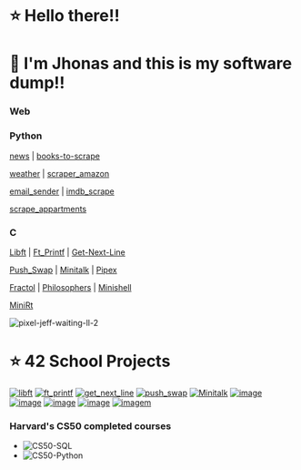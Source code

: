 <head>
  <h1> ⭐ Hello there!!
  <h1> 🚀 I'm Jhonas and this is my software dump!!
</head>

### Web



### Python

[news](https://github.com/Jburlama/news) | [books-to-scrape](https://github.com/Jburlama/books-to-scrape)

[weather](https://github.com/Jburlama/weather) | [scraper_amazon](https://github.com/Jburlama/scraper_amazon)

[email_sender](https://github.com/Jburlama/email_sender) | [imdb_scrape](https://github.com/Jburlama/imdb_scraper)

[scrape_appartments](https://github.com/Jburlama/scrape_apartments)

### C
[Libft](https://github.com/Jburlama/libft) | [Ft_Printf](https://github.com/Jburlama/ft_printf) | [Get-Next-Line](https://github.com/Jburlama/get-next-line)

[Push_Swap](https://github.com/Jburlama/PUSH_SWAP/tree/master) | [Minitalk](https://github.com/Jburlama/Minitalk) | [Pipex](https://github.com/Jburlama/pipex)

[Fractol](https://github.com/Jburlama/fractol) | [Philosophers](https://github.com/Jburlama/Philosophers) | [Minishell](https://github.com/Jburlama/minishell)

[MiniRt](https://github.com/Jburlama/miniRT) 




![pixel-jeff-waiting-ll-2](https://github.com/user-attachments/assets/b084c1b3-1a0d-4bf2-8d36-01e1487625de)



# ⭐ 42 School Projects

[![libft](https://github.com/user-attachments/assets/2b732813-6fd0-4853-b026-8838129aa1f4)](https://github.com/Jburlama/libft)
[![ft_printf](https://github.com/user-attachments/assets/23b2f6d2-1d43-4445-b069-82c22be6fa1c)](https://github.com/Jburlama/ft_printf)
[![get_next_line](https://github.com/user-attachments/assets/be0cf426-b4cd-4497-b096-c203b2c0874a)](https://github.com/Jburlama/get-next-line)
[![push_swap](https://github.com/user-attachments/assets/5992da15-2dfa-4e7f-9d55-7f4fb07a98a8)](https://github.com/Jburlama/PUSH_SWAP/tree/master)
[![Minitalk](https://github.com/user-attachments/assets/6c87dcc1-769f-4be8-9e2a-6276c677d905)](https://github.com/Jburlama/Minitalk)
[![image](https://github.com/user-attachments/assets/09ae4331-1e0c-4b65-be0a-d80a7d4889b8)](https://github.com/Jburlama/pipex)
[![image](https://github.com/user-attachments/assets/e9744bc0-3fa9-4ca3-822f-11e91b6aa54f)](https://github.com/Jburlama/fractol)
[![image](https://github.com/user-attachments/assets/a49fddd7-f024-4974-b6ab-535cea08ec67)](https://github.com/Jburlama/Philosophers)
[![image](https://github.com/user-attachments/assets/0302e89c-3109-4402-97ca-6739ca91e525)](https://github.com/Jburlama/minishell)
[![imagem](https://github.com/user-attachments/assets/5afc6ed1-cad3-4a6f-9ef2-50e961d5ec8a)](https://github.com/Jburlama/miniRT) 





### Harvard's CS50 completed courses

- ![CS50-SQL](https://github.com/Jburlama/CS50-SQL)
- ![CS50-Python](https://github.com/Jburlama/CS50-Python)



